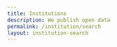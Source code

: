 ```yaml
---
title: Institutions
description: We publish open data
permalink: /institution/search
layout: institution-search
---
```

